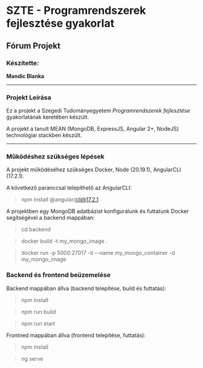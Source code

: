 # SZTE - Programrendszerek fejlesztése gyakorlat

## Fórum Projekt 

### Készítette:
**Mandic Blanka**

---

### Projekt Leírása
Ez a projekt a Szegedi Tudományegyetem *Programrendszerek fejlesztése* gyakorlatának keretében készült.

A projekt a tanult MEAN (MongoDB, ExpressJS, Angular 2+, NodeJS) technológiai stackben készült.

---

### Működéshez szükséges lépések

A projekt működéséhez szükséges Docker, Node (20.19.1), AngularCLI (17.2.1).

A következő paranccsal telepíthető az AngularCLI:
> npm install @angular/cli@17.2.1

A projektben egy MongoDB adatbázist konfigurálunk és futtatunk Docker segítségével a backend mappában:

> cd backend

> docker build -t my_mongo_image .

> docker run -p 5000:27017 -it --name my_mongo_container -d my_mongo_image

### Backend és frontend beüzemelése

Backend mappában állva (backend telepítése, build és futtatás):

> npm install

> npm run build

> npm run start

Frontned mappában állva (frontend telepítése, futtatás):

> npm install

> ng serve